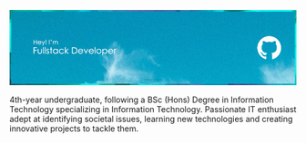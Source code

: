 ![Header](./github-header-image.jpg)

4th-year undergraduate, following a BSc (Hons) Degree in Information Technology specializing in Information Technology. Passionate IT enthusiast adept at identifying societal issues, learning new technologies and creating innovative projects to tackle them.


